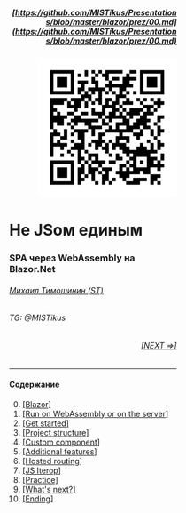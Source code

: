 <div style="width:60%; margin-left:20%;">

<div style="text-align:right;">

##### [https://github.com/MISTikus/Presentations/blob/master/blazor/prez/00.md](https://github.com/MISTikus/Presentations/blob/master/blazor/prez/00.md)

<img src="./images/github_prez_qr.png " width="250" />
</div>

# Не JSом единым

### SPA через WebAssembly на Blazor.Net

<div>
<div style="text-align:left;">

###### [Михаил Тимошинин (ST)](https://github.com/MISTikus)

###### TG: @MISTikus

</div>

<div style="text-align:right;">

###### [[NEXT =>]](00.1.md)

</div>
</div>

---

#### Содержание

0. [[Blazor]](00.md)
1. [[Run on WebAssembly or on the server]](01.md)
1. [[Get started]](02.md)
1. [[Project structure]](03.md)
1. [[Custom component]](04.md)
1. [[Additional features]](05.md)
1. [[Hosted routing]](06.md)
1. [[JS Iterop]](07.md)
1. [[Practice]](08.md)
1. [[What's next?]](09.md)
1. [[Ending]](10.md)

</div>
